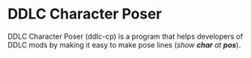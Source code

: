 # DDLC Character Poser
DDLC Character Poser (ddlc-cp) is a program that helps developers of DDLC mods by making it easy to make pose lines (*show* ***char*** *at* ***pos***).
